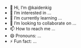 - 👋 Hi, I’m @kaidenkig
- 👀 I’m interested in ...
- 🌱 I’m currently learning ...
- 💞️ I’m looking to collaborate on ...
- 📫 How to reach me ...
- 😄 Pronouns: ...
- ⚡ Fun fact: ...

<!---
kaidenkig/kaidenkig is a ✨ special ✨ repository because its `README.md` (this file) appears on your GitHub profile.
You can click the Preview link to take a look at your changes.
--->
